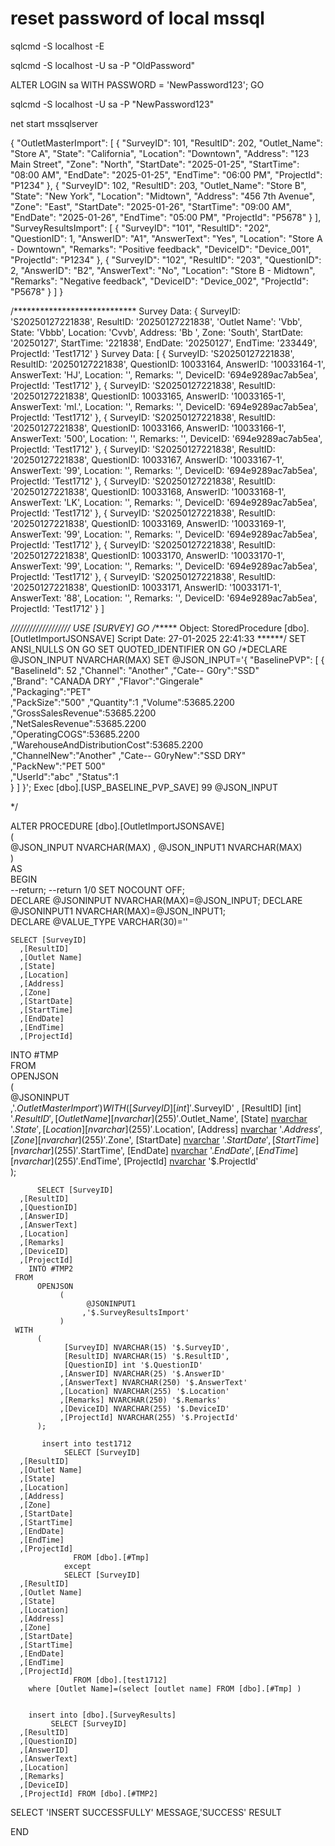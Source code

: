 

# reset password of local mssql
sqlcmd -S localhost -E

sqlcmd -S localhost -U sa -P "OldPassword"

ALTER LOGIN sa WITH PASSWORD = 'NewPassword123';
GO

sqlcmd -S localhost -U sa -P "NewPassword123"


net start mssqlserver



{
  "OutletMasterImport": [
    {
      "SurveyID": 101,
      "ResultID": 202,
      "Outlet_Name": "Store A",
      "State": "California",
      "Location": "Downtown",
      "Address": "123 Main Street",
      "Zone": "North",
      "StartDate": "2025-01-25",
      "StartTime": "08:00 AM",
      "EndDate": "2025-01-25",
      "EndTime": "06:00 PM",
      "ProjectId": "P1234"
    },
    {
      "SurveyID": 102,
      "ResultID": 203,
      "Outlet_Name": "Store B",
      "State": "New York",
      "Location": "Midtown",
      "Address": "456 7th Avenue",
      "Zone": "East",
      "StartDate": "2025-01-26",
      "StartTime": "09:00 AM",
      "EndDate": "2025-01-26",
      "EndTime": "05:00 PM",
      "ProjectId": "P5678"
    }
  ],
  "SurveyResultsImport": [
    {
      "SurveyID": "101",
      "ResultID": "202",
      "QuestionID": 1,
      "AnswerID": "A1",
      "AnswerText": "Yes",
      "Location": "Store A - Downtown",
      "Remarks": "Positive feedback",
      "DeviceID": "Device_001",
      "ProjectId": "P1234"
    },
    {
      "SurveyID": "102",
      "ResultID": "203",
      "QuestionID": 2,
      "AnswerID": "B2",
      "AnswerText": "No",
      "Location": "Store B - Midtown",
      "Remarks": "Negative feedback",
      "DeviceID": "Device_002",
      "ProjectId": "P5678"
    }
  ]
}


/****************************
Survey Data: {
  SurveyID: 'S20250127221838',
  ResultID: '20250127221838',
  'Outlet Name': 'Vbb',
  State: 'Vbbb',
  Location: 'Cvvb',
  Address: 'Bb ',
  Zone: 'South',
  StartDate: '20250127',
  StartTime: '221838',
  EndDate: '20250127',
  EndTime: '233449',
  ProjectId: 'Test1712'
}
Survey Data: [
  {
    SurveyID: 'S20250127221838',
    ResultID: '20250127221838',
    QuestionID: 10033164,
    AnswerID: '10033164-1',
    AnswerText: 'HJ',
    Location: '',
    Remarks: '',
    DeviceID: '694e9289ac7ab5ea',
    ProjectId: 'Test1712'
  },
  {
    SurveyID: 'S20250127221838',
    ResultID: '20250127221838',
    QuestionID: 10033165,
    AnswerID: '10033165-1',
    AnswerText: 'ml.',
    Location: '',
    Remarks: '',
    DeviceID: '694e9289ac7ab5ea',
    ProjectId: 'Test1712'
  },
  {
    SurveyID: 'S20250127221838',
    ResultID: '20250127221838',
    QuestionID: 10033166,
    AnswerID: '10033166-1',
    AnswerText: '500',
    Location: '',
    Remarks: '',
    DeviceID: '694e9289ac7ab5ea',
    ProjectId: 'Test1712'
  },
  {
    SurveyID: 'S20250127221838',
    ResultID: '20250127221838',
    QuestionID: 10033167,
    AnswerID: '10033167-1',
    AnswerText: '99',
    Location: '',
    Remarks: '',
    DeviceID: '694e9289ac7ab5ea',
    ProjectId: 'Test1712'
  },
  {
    SurveyID: 'S20250127221838',
    ResultID: '20250127221838',
    QuestionID: 10033168,
    AnswerID: '10033168-1',
    AnswerText: 'LK',
    Location: '',
    Remarks: '',
    DeviceID: '694e9289ac7ab5ea',
    ProjectId: 'Test1712'
  },
  {
    SurveyID: 'S20250127221838',
    ResultID: '20250127221838',
    QuestionID: 10033169,
    AnswerID: '10033169-1',
    AnswerText: '99',
    Location: '',
    Remarks: '',
    DeviceID: '694e9289ac7ab5ea',
    ProjectId: 'Test1712'
  },
  {
    SurveyID: 'S20250127221838',
    ResultID: '20250127221838',
    QuestionID: 10033170,
    AnswerID: '10033170-1',
    AnswerText: '99',
    Location: '',
    Remarks: '',
    DeviceID: '694e9289ac7ab5ea',
    ProjectId: 'Test1712'
  },
  {
    SurveyID: 'S20250127221838',
    ResultID: '20250127221838',
    QuestionID: 10033171,
    AnswerID: '10033171-1',
    AnswerText: '88',
    Location: '',
    Remarks: '',
    DeviceID: '694e9289ac7ab5ea',
    ProjectId: 'Test1712'
  }
]


*///////////////////
USE [SURVEY]
GO
/****** Object:  StoredProcedure [dbo].[OutletImportJSONSAVE]    Script Date: 27-01-2025 22:41:33 ******/
SET ANSI_NULLS ON
GO
SET QUOTED_IDENTIFIER ON
GO
/*DECLARE @JSON_INPUT NVARCHAR(MAX)
SET @JSON_INPUT='{
	"BaselinePVP": [
		{
			"BaselineId": 52 
			,"Channel": "Another" 
			,"Cate-- G0ry":"SSD"  
			,"Brand": "CANADA DRY" 
			,"Flavor":"Gingerale"  
			,"Packaging":"PET"  
			,"PackSize":"500"
			,"Quantity":1
			,"Volume":53685.2200  
			,"GrossSalesRevenue":53685.2200  
			,"NetSalesRevenue":53685.2200  
			,"OperatingCOGS":53685.2200 
			,"WarehouseAndDistributionCost":53685.2200  
			,"ChannelNew":"Another"
			,"Cate-- G0ryNew":"SSD DRY"  
			,"PackNew":"PET 500"  				 
            ,"UserId":"abc"
            ,"Status":1						
		}
	]
}';
Exec [dbo].[USP_BASELINE_PVP_SAVE] 99
                @JSON_INPUT
				
*/

ALTER PROCEDURE [dbo].[OutletImportJSONSAVE]  
(  
     @JSON_INPUT NVARCHAR(MAX) ,
	 @JSON_INPUT1 NVARCHAR(MAX)  
)  
AS  
BEGIN  
--return;
--return 1/0
 SET NOCOUNT OFF;  
     DECLARE @JSONINPUT NVARCHAR(MAX)=@JSON_INPUT; 
	 DECLARE @JSONINPUT1 NVARCHAR(MAX)=@JSON_INPUT1;  
     DECLARE @VALUE_TYPE VARCHAR(30)=''
       
       
    SELECT [SurveyID]
      ,[ResultID]
      ,[Outlet Name]
      ,[State]
      ,[Location]
      ,[Address]
      ,[Zone]
      ,[StartDate]
      ,[StartTime]
      ,[EndDate]
      ,[EndTime]
      ,[ProjectId]
  INTO #TMP  
     FROM   
          OPENJSON   
               (  
                     @JSONINPUT  
                    ,'$.OutletMasterImport'  
               )   
     WITH  
          (  
                [SurveyID] [int] '$.SurveyID' ,
				[ResultID] [int] '$.ResultID' ,
				[Outlet Name] [nvarchar](255) '$.Outlet_Name',
				[State] [nvarchar](255) '$.State',
				[Location] [nvarchar](255) '$.Location',
				[Address] [nvarchar](255) '$.Address',
				[Zone] [nvarchar](255) '$.Zone',
			[StartDate] [nvarchar](255) '$.StartDate',
			[StartTime] [nvarchar](255) '$.StartTime',
			[EndDate] [nvarchar](255) '$.EndDate'
			,
			[EndTime] [nvarchar](255) '$.EndTime',
			[ProjectId] [nvarchar](255) '$.ProjectId'				
          ); 

		  SELECT [SurveyID]
      ,[ResultID]
      ,[QuestionID]
      ,[AnswerID]
      ,[AnswerText]
      ,[Location]
      ,[Remarks]
      ,[DeviceID]
      ,[ProjectId]  
		INTO #TMP2  
     FROM   
          OPENJSON   
               (  
                     @JSONINPUT1  
                    ,'$.SurveyResultsImport'  
               )   
     WITH  
          (  
				[SurveyID] NVARCHAR(15) '$.SurveyID', 
				[ResultID] NVARCHAR(15) '$.ResultID',
                [QuestionID] int '$.QuestionID'  
               ,[AnswerID] NVARCHAR(25) '$.AnswerID'
			   ,[AnswerText] NVARCHAR(250) '$.AnswerText'
			   ,[Location] NVARCHAR(255) '$.Location'
			   ,[Remarks] NVARCHAR(250) '$.Remarks' 
			   ,[DeviceID] NVARCHAR(255) '$.DeviceID'
               ,[ProjectId] NVARCHAR(255) '$.ProjectId'
		  );      

		   insert into test1712
				SELECT [SurveyID]
      ,[ResultID]
      ,[Outlet Name]
      ,[State]
      ,[Location]
      ,[Address]
      ,[Zone]
      ,[StartDate]
      ,[StartTime]
      ,[EndDate]
      ,[EndTime]
      ,[ProjectId]
				  FROM [dbo].[#Tmp]
				except
				SELECT [SurveyID]
      ,[ResultID]
      ,[Outlet Name]
      ,[State]
      ,[Location]
      ,[Address]
      ,[Zone]
      ,[StartDate]
      ,[StartTime]
      ,[EndDate]
      ,[EndTime]
      ,[ProjectId]
				  FROM [dbo].[test1712]
		where [Outlet Name]=(select [outlet name] FROM [dbo].[#Tmp] )


		insert into [dbo].[SurveyResults]
			 SELECT [SurveyID]
      ,[ResultID]
      ,[QuestionID]
      ,[AnswerID]
      ,[AnswerText]
      ,[Location]
      ,[Remarks]
      ,[DeviceID]
      ,[ProjectId] FROM [dbo].[#TMP2]			  
	  
  SELECT 'INSERT SUCCESSFULLY' MESSAGE,'SUCCESS' RESULT
 
 END